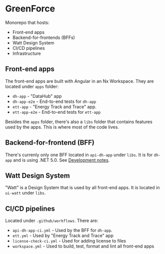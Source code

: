 # GreenForce

Monorepo that hosts:

- Front-end apps
- Backend-for-frontends (BFFs)
- Watt Design System
- CI/CD pipelines
- Infrastructure

## Front-end apps

The front-end apps are built with Angular in an Nx Workspace. They are located under `apps` folder:

- `dh-app` - "DataHub" app
- `dh-app-e2e` - End-to-end tests for `dh-app`
- `ett-app` - "Energy Track and Trace" app.
- `ett-app-e2e` - End-to-end tests for `ett-app`

Besides the `apps` folder, there's also a `libs` folder that contains features used by the apps. This is where most of the code lives.

## Backend-for-frontend (BFF)

There's currenly only one BFF located in `api-dh-app` under `libs`. It is for `dh-app` and is using .NET 5.0. See [Development notes](./libs/api-dh-app/documents/development.md).

## Watt Design System

"Watt" is a Design System that is used by all front-end apps. It is located in `ui-watt` under `libs`.

## CI/CD pipelines

Located under `.github/workflows`. There are:

- `api-dh-app-ci.yml` - Used by the BFF for `dh-app`.
- `ett.yml` - Used by "Energy Track and Trace" app
- `license-check-ci.yml` - Used for adding license to files
- `workspace.yml` - Used to build, test, format and lint all front-end apps
